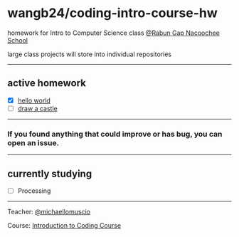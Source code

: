 # wangb24/coding-intro-course-hw
homework for Intro to Computer Science class 
[@Rabun Gap Nacoochee School](https://www.rabungap.org/)

large class projects will store into individual repositories

---

## active homework

- [x] [hello world](./tri1/wk1/tr1-wk1-001/helloworld/helloworld.pde)
- [ ] [draw a castle](./tri1/wk1/tr1-wk1-002/castle/castle.pde)

---

### If you found anything that could improve or has bug, you can open an issue. 

---

## currently studying 

- [ ] Processing

---

Teacher: [@michaellomuscio](https://github.com/michaellomuscio)

Course: [Introduction to Coding Course](https://github.com/michaellomuscio/Introduction-to-Coding-Course)
